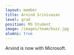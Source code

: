 ```yaml
---
layout: member
title: Arvind Srinivasan
level: grad
position: MS Student
image: /images/team/buzz.jpg
alumni: true
---
```


Arvind is now with Microsoft.

